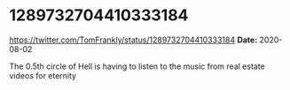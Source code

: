 # 1289732704410333184
https://twitter.com/TomFrankly/status/1289732704410333184
**Date:** 2020-08-02

The 0.5th circle of Hell is having to listen to the music from real estate videos for eternity
